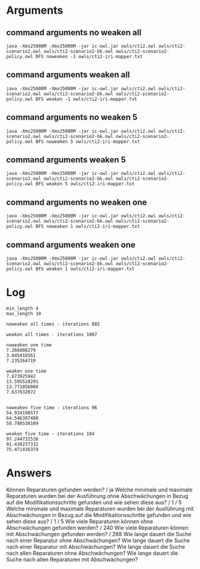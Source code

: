 # Arguments

## command arguments no weaken all

````
java -Xms25000M -Xmx25000M -jar ic-owl.jar owls/cti2.owl owls/cti2-scenario2.owl owls/cti2-scenario2-bk.owl owls/cti2-scenario2-policy.owl BFS noweaken -1 owls/cti2-iri-mapper.txt
````

## command arguments weaken all

````
java -Xms25000M -Xmx25000M -jar ic-owl.jar owls/cti2.owl owls/cti2-scenario2.owl owls/cti2-scenario2-bk.owl owls/cti2-scenario2-policy.owl BFS weaken -1 owls/cti2-iri-mapper.txt
````

## command arguments no weaken 5

````
java -Xms25000M -Xmx25000M -jar ic-owl.jar owls/cti2.owl owls/cti2-scenario2.owl owls/cti2-scenario2-bk.owl owls/cti2-scenario2-policy.owl BFS noweaken 5 owls/cti2-iri-mapper.txt
````

## command arguments weaken 5

````
java -Xms25000M -Xmx25000M -jar ic-owl.jar owls/cti2.owl owls/cti2-scenario2.owl owls/cti2-scenario2-bk.owl owls/cti2-scenario2-policy.owl BFS weaken 5 owls/cti2-iri-mapper.txt
````


## command arguments no weaken one

````
java -Xms25000M -Xmx25000M -jar ic-owl.jar owls/cti2.owl owls/cti2-scenario2.owl owls/cti2-scenario2-bk.owl owls/cti2-scenario2-policy.owl BFS noweaken 1 owls/cti2-iri-mapper.txt
````

## command arguments weaken one

````
java -Xms25000M -Xmx25000M -jar ic-owl.jar owls/cti2.owl owls/cti2-scenario2.owl owls/cti2-scenario2-bk.owl owls/cti2-scenario2-policy.owl BFS weaken 1 owls/cti2-iri-mapper.txt
````

# Log

````
min_length 4
max_length 10

noweaken all times - iterations 885

weaken all times - iterations 1007

noweaken one time
7.266808279
3.845418561
7.235264719

weaken one time
7.673925942
13.595528291
13.772856008
7.637032072


noweaken five time - iterations 96
54.934198577
64.546397488
58.788538109

weaken five time - iterations 104
97.244731538
91.430237332
75.471436379

````

# Answers

Können Reparaturen gefunden werden? / ja
Welche minimale und maximale Reparaturen wurden bei der Ausführung ohne Abschwächungen in Bezug auf die Modifikationsschritte gefunden und wie sehen diese aus? / 1 / 5
Welche minimale und maximale Reparaturen wurden bei der Ausführung mit Abschwächungen in Bezug auf die Modifikationsschritte gefunden und wie sehen diese aus? / 1 / 5
Wie viele Reparaturen können ohne Abschwächungen gefunden werden? / 240
Wie viele Reparaturen können mit Abschwächungen gefunden werden? / 288
Wie lange dauert die Suche nach einer Reparatur ohne Abschwächungen?
Wie lange dauert die Suche nach einer Reparatur mit Abschwächungen?
Wie lange dauert die Suche nach allen Reparaturen ohne Abschwächungen?
Wie lange dauert die Suche nach allen Reparaturen mit Abschwächungen?
